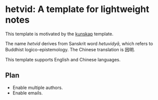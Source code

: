 hetvid: A template for lightweight notes
========================================

This template is motivated by the [kunskap](https://typst.app/universe/package/kunskap/) template.

The name _hetvid_ derives from Sanskrit word _hetuvidyā_,
which refers to Buddhist logico-epistemology.
The Chinese translation is 因明.

This template supports English and Chinese languages.

## Plan

- Enable multiple authors.
- Enable emails.

